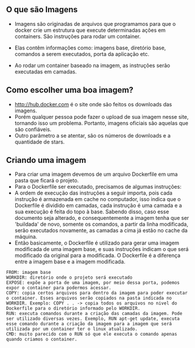 ## O que são Imagens

- Imagens são originadas de arquivos que programamos para que o docker crie um estrutura que execute determinadas ações em containers.  São instruções para rodar um container. 

- Elas contêm informações como: imagens base, diretório base, comandos a serem executados, porta da aplicação etc. 

- Ao rodar um container baseado na imagem, as instruções serão executadas em camadas. 


## Como escolher uma boa imagem?

- http://hub.docker.com é o site onde são feitos os downloads das imagens. 
- Porém qualquer pessoa pode fazer o upload de sua imagem nesse site, tornando isso um problema. Portanto, imagens oficiais são aquelas que são confiáveis. 
- Outro parâmetro a se atentar, são os números de downloads e a quantidade de stars. 

## Criando uma imagem

- Para criar uma imagem devemos de um arquivo Dockerfile em uma pasta que ficará o projeto. 
- Para o Dockerfile ser executado, precisamos de algumas instruções: 
- A ordem de execução das instruções a seguir importa, pois cada instrução é armazenada em cache no computador, isso indica que o Dockerfile é dividido em camadas, cada instrução é uma camada e a sua execução é feita do topo à base. Sabendo disso, caso esse documento seja alterado, e consequentemente a imagem tenha que ser 'buildada' de novo, somente os comandos, a partir da linha modificada, serão executados novamente, as camadas a cima já estão no cache da máquina. 
- Então basicamente, o Dockerfile é utilizado para gerar uma imagem modificada de uma imagem base, e suas instruções indicam o que será modificado da original para a modificada. O Dockerfile é a diferença entre a imagem base e a imagem modificada.

```
FROM: imagem base 
WORKDIR: diretório onde o projeto será executado
EXPOSE: expõe a porta de uma imagem, por meio dessa porta, podemos expor o container para podermos acessar.
COPY: copia certos arquivos para dentro da imagem para poder executar o container. Esses arquivos serão copiados na pasta indicada no WORKDIR. Exemplo: COPY . . -> copia todos os arquivos no nivel do Dockerfile para o diretório informado pelo WORKDIR.
RUN: executa comandos durante a criação das camadas da imagem. Pode ser utilizado diversas vezes. Exemplo, RUN apt-get update, executa esse comando durante a criação da imagem para a imagem que será utilizada por um container ter o linux atualizado.
CMD: muito parecido com o RUN só que ele executa o comando apenas quando criamos o container.
```

